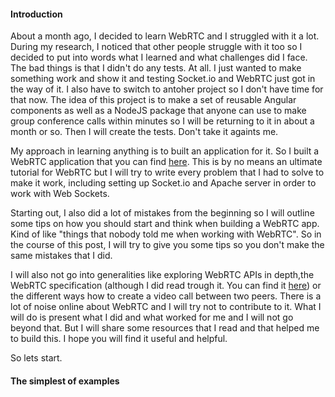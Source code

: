 #### Introduction

About a month ago, I decided to learn WebRTC and I struggled with it a lot. During my research,
I noticed that other people struggle with it too so I decided to put into words what
I learned and what challenges did I face. The bad things is that I didn't do any tests. At all. 
I just wanted to make something work and show it and testing Socket.io and WebRTC just got in the
way of it. I also have to switch to antoher project so I don't have time for that now. The idea
of this project is to make a set of reusable Angular components as well as a NodeJS package that anyone can use to make group conference calls within minutes so I will be returning to it in about a month or so. Then I will create the tests. Don't take it againts me. 

My approach in learning anything is to built an application for it. So I built a WebRTC application that
you can find [here](https://caffeworld.goiwouldlike.com). This is by no means an ultimate
tutorial for WebRTC but I will try to write every problem that I had to solve to make it work,
including setting up Socket.io and Apache server in order to work with Web Sockets. 

Starting out, I also did a lot of mistakes from the beginning so I will outline some tips on how you should start and think when building a WebRTC app. Kind of like "things that nobody told me when working with WebRTC". So in the course of this post, I will try to give you some tips so you don't make the same mistakes that I did. 

I will also not go into generalities like exploring WebRTC APIs in depth,the WebRTC specification
(although I did read trough it. You can find it [here](https://www.w3.org/TR/webrtc/)) or the different ways how to create a video call between two peers. There is a lot of noise online about WebRTC and I will
try not to contribute to it. What I will do is present what I did and what worked for me and I will not
go beyond that. But I will share some resources that I read and that helped me to build this. I hope you 
will find it useful and helpful.

So lets start.

#### The simplest of examples





